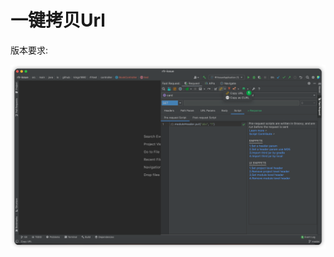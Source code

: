 # 一键拷贝Url
版本要求:<Badge text="2022.2.3" />

![copyUrl](../../.vuepress/public/img/2022.2.3/copyUrl.png)
